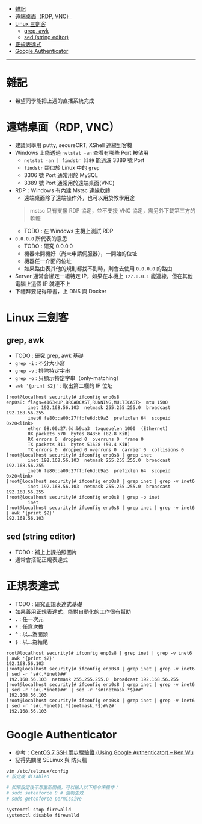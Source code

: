 - [雜記](#%E9%9B%9C%E8%A8%98)
- [遠端桌面（RDP, VNC）](#%E9%81%A0%E7%AB%AF%E6%A1%8C%E9%9D%A2rdp-vnc)
- [Linux 三劍客](#linux-%E4%B8%89%E5%8A%8D%E5%AE%A2)
  - [grep, awk](#grep-awk)
  - [sed (string editor)](#sed-string-editor)
- [正規表達式](#%E6%AD%A3%E8%A6%8F%E8%A1%A8%E9%81%94%E5%BC%8F)
- [Google Authenticator](#google-authenticator)

---

# 雜記
* 希望同學能把上週的直播系統完成

# 遠端桌面（RDP, VNC）
* 建議同學用 putty, secureCRT, XShell 連線到客機
* Windows 上能透過 `netstat -an` 查看有哪些 Port 被佔用
    * `netstat -an | findstr 3389` 能過濾 3389 號 Port
    * `findstr` 類似於 Linux 中的 `grep`
    * 3306 號 Port 通常用於 MySQL
    * 3389 號 Port 通常用於遠端桌面(VNC)
* RDP：Windows 有內建 Mstsc 連線軟體
    * 遠端桌面除了遠端操作外，也可以用於教學用途
    > mstsc 只有支援 RDP 協定，並不支援 VNC 協定，需另外下載第三方的軟體
    * TODO : 在 Windows 主機上測試 RDP
* `0.0.0.0` 所代表的意思
    * TODO : 研究 0.0.0.0
    * 機器未開機好（尚未申請伺服器），一開始的位址
    * 機器任一介面的位址
    * 如果路由表其他的規則都找不到時，則會去使用 `0.0.0.0` 的路由
* Server 通常會綁定一組特定 IP，如果在本機上 `127.0.0.1` 能連線，但在其他電腦上這個 IP 就連不上
* 下禮拜要記得帶書，上 DNS 與 Docker

# Linux 三劍客
## grep, awk
* TODO : 研究 grep, awk 基礎
* `grep -i` : 不分大小寫
* `grep -v` : 排除特定字串
* `grep -o` : 只顯示特定字串（only-matching）
* `awk '{print $2}'` : 取出第二欄的 IP 位址

```
[root@localhost security]# ifconfig enp0s8
enp0s8: flags=4163<UP,BROADCAST,RUNNING,MULTICAST>  mtu 1500
        inet 192.168.56.103  netmask 255.255.255.0  broadcast 192.168.56.255
        inet6 fe80::a00:27ff:fe6d:b9a3  prefixlen 64  scopeid 0x20<link>
        ether 08:00:27:6d:b9:a3  txqueuelen 1000  (Ethernet)
        RX packets 570  bytes 84856 (82.8 KiB)
        RX errors 0  dropped 0  overruns 0  frame 0
        TX packets 311  bytes 51628 (50.4 KiB)
        TX errors 0  dropped 0 overruns 0  carrier 0  collisions 0
[root@localhost security]# ifconfig enp0s8 | grep inet
        inet 192.168.56.103  netmask 255.255.255.0  broadcast 192.168.56.255
        inet6 fe80::a00:27ff:fe6d:b9a3  prefixlen 64  scopeid 0x20<link>
[root@localhost security]# ifconfig enp0s8 | grep inet | grep -v inet6
        inet 192.168.56.103  netmask 255.255.255.0  broadcast 192.168.56.255
[root@localhost security]# ifconfig enp0s8 | grep -o inet
        inet
[root@localhost security]# ifconfig enp0s8 | grep inet | grep -v inet6 | awk '{print $2}'
192.168.56.103
```

## sed (string editor)
* TODO : 補上上課拍照圖片
* 通常會搭配正規表達式

# 正規表達式
* TODO : 研究正規表達式基礎
* 如果善用正規表達式，能對自動化的工作很有幫助
* `.` : 任一次元
* `*` : 任意次數
* `^` : 以...為開頭
* `$` : 以...為結尾

```
root@localhost security]# ifconfig enp0s8 | grep inet | grep -v inet6 | awk '{print $2}'
192.168.56.103
[root@localhost security]# ifconfig enp0s8 | grep inet | grep -v inet6 | sed -r 's#(.*inet)##'
 192.168.56.103  netmask 255.255.255.0  broadcast 192.168.56.255
[root@localhost security]# ifconfig enp0s8 | grep inet | grep -v inet6 | sed -r 's#(.*inet)##' | sed -r "s#(netmask.*$)##"
 192.168.56.103
[root@localhost security]# ifconfig enp0s8 | grep inet | grep -v inet6 | sed -r 's#(.*inet)(.*)(netmask.*$)#\2#'
 192.168.56.103 
```

# Google Authenticator
* 參考：[CentOS 7 SSH 兩步驟驗證 (Using Google Authenticator) – Ken Wu](https://kenwu0310.wordpress.com/2016/12/09/centos-7-ssh-%E9%9B%99%E5%9B%A0%E7%B4%A0%E8%AA%8D%E8%AD%89-using-google-authenticator/)
* 記得先關閉 SELinux 與 防火牆
```sh
vim /etc/selinux/config
# 設定成 disabled

# 如果設定後不想重新開機，可以輸入以下指令來操作：
# sudo setenforce 0 # 強制生效
# sudo getenforce permissive

systemctl stop firewalld
systemctl disable firewalld
```